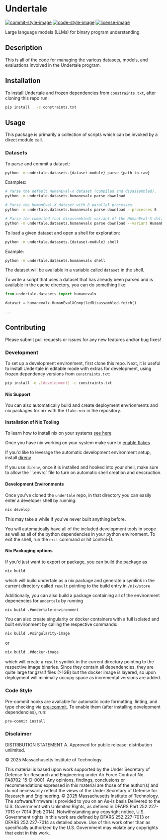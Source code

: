 # Undertale

[![commit-style-image]][conventional]
[![code-style-image]][black]
[![license-image]][mit]

Large language models (LLMs) for binary program understanding.

## Description

This is all of the code for managing the various datasets, models, and
evaluations involved in the Undertale program.

## Installation

To install Undertale and frozen dependencies from `constraints.txt`, after
cloning this repo run:

```bash
pip install . -c constraints.txt
```

## Usage

This package is primarily a collection of scripts which can be invoked by a
direct module call.

### Datasets

To parse and commit a dataset:

```bash
python -m undertale.datasets.{dataset-module} parse {path-to-raw}
```

Examples:

```bash
# Parse the default HumanEval-X dataset (compiled and disassembled).
python -m undertale.datasets.humanevalx parse download

# Parse the HumanEval-X dataset with 8 parallel processes.
python -m undertale.datasets.humanevalx parse download --processes 8

# Parse the compiled (not disassembled) variant of the HumanEval-X dataset with 8 parallel processes.
python -m undertale.datasets.humanevalx parse download --variant HumanEvalXCompiled --processes 8
```

To load a given dataset and open a shell for exploration:

```bash
python -m undertale.datasets.{dataset-module} shell
```

Example:

```bash
python -m undertale.datasets.humanevalx shell
```

The dataset will be available in a variable called `dataset` in the shell.

To write a script that uses a dataset that has already been parsed and is
available in the cache directory, you can do something like:

```python
from undertale.datasets import humanevalx

dataset = humanevalx.HumanEvalXCompiledDisassembled.fetch()

...
```

## Contributing

Please submit pull requests or issues for any new features and/or bug fixes!

### Development

To set up a development environment, first clone this repo. Next, it is useful
to install Undertale in editable mode with extras for development, using frozen
dependency versions from `constraints.txt`:

```bash
pip install -e .[development] -c constraints.txt
```

#### Nix Support

You can also automatically build and create deployment envrionments and nix
packages for nix with the `flake.nix` in the repository.  

#### Installation of Nix Tooling
To learn how to install nix on your systems [see here](https://nix.dev/install-nix.html)

Once you have nix working on your system make sure to [enable flakes](https://nixos.wiki/wiki/Flakes)

If you'd like to leverage the automatic development environment setup, install [direnv](https://github.com/nix-community/nix-direnv)

If you use `direnv`, once it is installed and hooked into your shell, make sure to allow the
``.envrc` file to turn on automatic shell creation and descruction.

#### Development Environments
Once you've cloned the `undertale` repo, in that directory you can easily enter a
developer shell by running:

```bash
nix develop
```
This may take a while if you've never built anything before.

You will automatically have all of the included development tools in scope as well as all 
of the python dependencies in your python environment.  To exit the shell, run the `exit`
command or hit control-D.

#### Nix Packaging options
If you'd just want to export or package, you can build the package as 

```bash
nix build
```

which will build undertale as a nix package and generate a symlink in the current directory
called `result` pointing to the build entry in `/nix/store`

Additionally, you can also build a package containing all of the environment depenencies for
`undertale` by running

```bash
nix build .#undertale-environment
```

You can also create singularity or docker containers with a full isolated and built
environment by calling the respective commands:

```bash
nix build .#singularity-image
```

or

```bash
nix build .#docker-image
```

which will create a `result` symlink in the current directory pointing to the respective image
binaries.  Since they contain all dependencies, they are quite large tar.gz/sif files (>1GB)
but the docker image is layered, so upon deployment will minimally occupy space as incremental
versions are added.

### Code Style

Pre-commit hooks are available for automatic code formatting, linting, and type
checking via [pre-commit](https://pre-commit.com/). To enable them (after
installing development dependencies), run:

```bash
pre-commit install
```


### Disclaimer

DISTRIBUTION STATEMENT A. Approved for public release: distribution unlimited.

© 2025 Massachusetts Institute of Technology

This material is based upon work supported by the Under Secretary of
Defense for Research and Engineering under Air Force Contract
No. FA8702-15-D-0001. Any opinions, findings, conclusions or
recommendations expressed in this material are those of the author(s)
and do not necessarily reflect the views of the Under Secretary of
Defense for Research and Engineering.  © 2025 Massachusetts Institute
of Technology.  The software/firmware is provided to you on an As-Is
basis Delivered to the U.S. Government with Unlimited Rights, as
defined in DFARS Part 252.227-7013 or 7014 (Feb 2014). Notwithstanding
any copyright notice, U.S. Government rights in this work are defined
by DFARS 252.227-7013 or DFARS 252.227-7014 as detailed above. Use of
this work other than as specifically authorized by the U.S. Government
may violate any copyrights that exist in this work.

[commit-style-image]: https://img.shields.io/badge/commits-conventional-fe5196.svg
[conventional]: https://www.conventionalcommits.org/en/v1.0.0/
[code-style-image]: https://img.shields.io/badge/code%20style-black-000000.svg
[black]: https://github.com/psf/black
[license-image]: https://img.shields.io/badge/license-MIT-green.svg
[mit]: ./LICENSE.txt
